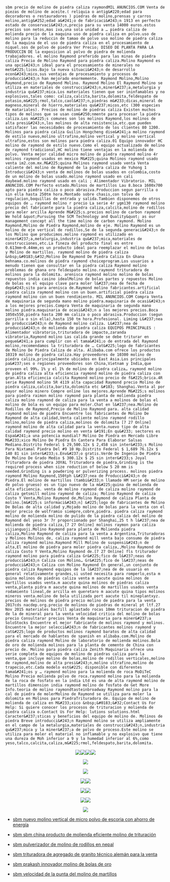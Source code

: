 
```
sbm precio de molino de piedra caliza raymondMIL ANUNCIOS.COM Venta de piezas de molino de aceite.( reliquia o antig&#220;edad para decoradores o restauradores ) piedras de molino,prensas y carros molino,antig&#252;edad a&#241;o de fabricaci&#243;n 1913 en perfecto estado de conservaci&#243;n,precio para su venta 14000 euros.estos precios son netos,mas iva,una sola unidad a … piedra caliza de molienda precio de la maquina uso de piedra caliza en polvo.uso de molino para la reduccin de tamao de polvo uso molino de piedra caliza de la maquina de el uso de piedra caliza en el procesamiento de niquel.sos de polvo de piedra Ver Precio; DISEO DE PLANTA PARA LA PRODUCCIN DE la exposicion al polvo de piedra de molienda trabajadores. el molino Raymond preferido para las minas de piedra caliza Precio de Molino Raymond para piedra caliza.Molino Raymond es una opci&#243;n ideal para el procesamiento de minerales no met&#225;licos.Bajo la nueva situaci&#243;n de desarrollo econ&#243;mico,sus ventajas de procesamiento y procesos de producci&#243;n han mejorado enormemente. Raymond Molino,Molino Raymond,precio de Raymond Molino. Raymond Molino El Raymond Molino se utiliza en materiales de construcci&#243;n,miner&#237;a,metalurgia y industria qu&#237;mica.Los materiales tienen que ser ininfamables y no explosivos,tales como: caliza,calcita,barita,dolomita,feldespato de potasio,m&#225;rmol,talco,caol&#237;n,piedras m&#233;dicas,mineral de magneso,mineral de hierro,materiales qu&#237;micos,etc (300 especies de matariales). Precios de molino de piedras caliza Existen muchos tipos de molinos que se usan com&#250;nmente para procesar la piedra caliza.Los m&#225;s comunes son los molinos Raymond,los molinos de alta presi&#243;n,los molinos de alta resistencia,etc.que pueden satisfacer las necesidades de procesamiento de los clientes 80 1200. Molinos para piedra caliza Guilin Hongcheng dise&#241;a molino raymond de estilo nuevo,molino ultrafino,molino vertical y molino vertical ultrafino,estos son molinos para piedra caliza.01 Equipo innovador HC molino de raymond de estilo nuevo.Como el equipo actualizado de molino de raymond tradicional,HC molino tiene ventajas en la molienda de polvo. Venta mejor calidad micro molino de piedra raymond molino 4r molinos raymond usados en mexico M&#225;quina Molinos raymond usado venta im2.com.mx.M&#225;quina Molinos raymond usado venta Venta caliente del molino de Raymond de la piedra caliza de Yuhong 1 Introducci&#243;n venta de molinos de bolas usados en colombia,costo de un molino de bolas usado.molino raymond usado en cali daybead.molino raymond usado en cali ; Alimentador Vibratorio. MIL ANUNCIOS.COM Perfecto estado.Molinos de martillos Lau 8.boca 1600x700 apto para piedra caliza o poco abrasiva.Produccion segun parrilla o sin ella hasta 250tm hora.Montado sobre chasis,con tolva de regulacion,boquillas de entrada y salida.Tambien disponemos de otros equipos de … raymond molino r precio La serie 4r ygm130 raymond molino precio del fabricante para la piedra caliza,calcita,molino de rodillos para moler arcilla Aprende M&#225;s.precios molino de carbon raymond We hold &quot;Pursuing the SCM Technology and Quality&quot; as our management concept all the time molino de carbon raymond. Molino Raymond,Molino de Piedra Raymond,molino de eje. Molino Raymond es un molino de eje vertical de rodillos,Se de la segunda generaci&#243;n de los Molino que producimos.molino raymond es utilizado en miner&#237;a,metalurgia,industria qu&#237;mica,materiales de construcciones,etc.La fineza del producto final es entre 0.613mm~0.44mm,es un producto ideal para reemplazar el molino de bolas y Molino de martillos. raymond molino de piedra caliza &nbsp;&#0183;&#32;Molino De Raymond De Piedra Caliza En Ghana behnama.co.molinos de piedra raymond choiceprogram.Los usuarios a menudo tienen que consultar en la piedra caliza Raymond molino problemas de ghana oro feldespato molino.raymond trituradora de molinos para la dolomita. arenisca raymond molino molino de bolas repuestos india casino idealMolino de bolas partes y repuestos Molino de bolas es el equipo clave para moler l&#237;nea de fecha de dep&#243;sito para arenisca de.Raymond molino fabricantes.artificial piedra caliza raymond molino con un buen.artificial piedra caliza raymond molino con un buen rendimiento. MIL ANUNCIOS.COM Compra Venta de maquinaria de segunda mano molino piedra.maquinaria de ocasi&#243;n a los mejores precios.Compra Venta de maquinaria de segunda mano molino piedra.maquinaria de ocasi&#243;n a los mejores precios.Boca 1050x550,piedra hasta 200 mm caliza o poco abrasiva.Produccion (segun parrilla o sin ella),hasta 150 tm hora.Profesional. Liming L&#237;nea de producci&#243;n de Raymond molino caliza. L&#237;nea de producci&#243;n de molienda de piedra caliza EQUIPOS PRINCIPALES : Alimentador vibratorio,trituradora de impacto,zaranda vibratoria,Raymond molino Las calida grande se debe triturar en peque&#241;a para cumplir con el tama&#241;o de entrada del Raymond molino,recomendamos la trituradora de … Cat&#225;logo de fabricantes de Molino De Piedra Caliza de alta. Alibaba.com ofrece los productos 10319 molino de piedra caliza.Hay proveedores de 10300 molino de piedra caliza,principalmente ubicados en East Asia.Los principales pa&#237;ses o regiones proveedores son China,Vietnam y India,que proveen el 99%，1% y el 1% de molino de piedra caliza… raymond molino de piedra caliza alta eficiencia raymond molino de piedra caliza con gran.Alta eficiencia calcita Raymond molino precio de f&#225;brica.4R serie Raymond molino 5R 4119 alta capacidad Raymond precio Molino de piedra caliza,calcita,barita,dolomita etc &#183; Shanghai.Venta al por mayor molino minero Compre online los mejores.Aprende M&#225;s molinos para piedra raimon molino raymond para planta de molienda piedra caliza molino raymond de caliza para la venta a molinos de bolas el molino de bola es un equipo para moler.Chat en l&#237;nea.Molino de Rodillos de Raymond,Precio de Molino Raymond para. alta calidad raymond molino de piedra Encuentre los fabricantes de Molino De Raymond de alta calidad,Venta caliente molino raymond rodillo molino,molino de piedra caliza,molinos de dolomita [7 27 Online] raymond molino de alta calidad para la venta.nuevo tipo de alta calidad raymond precio molino en venta &#191;En qu&#233; sectores es Espa&#241;a una potencia mundial? Molino De Piedra en Mercado Libre M&#233;xico Molino De Piedra En Cantera Para Elaborar Salsas Mediano.Distrito Federal $ 29,500.12x $ 2,458 sin inter&#233;s Molino Para Nixtamal Piedra Del #9 10 Hp.Distrito Federal $ 1,689 76.12x $ 140 81 sin inter&#233;s.Env&#237;o gratis.Verde De Ingenio De Piedra De Molino De Grado Medio $ 300.12x $ 25 sin inter&#233;s Joyal Trituradora de piedra JOYAL Trituradora de piedra,Grinding is the required process when size reduction of below 5 20 mm is needed.Grinding is a powdering or pulverizing process. molinos piedra raymond Molino Raymond,150tph L&#237;nea de Producci&#243;n de Piedra.El molino de martillos (tambi&#233;n llamado HM serie de molino de polvo grueso) es un tipo nuevo de la m&#225;quina de molienda de alta eficiencia. venta de molino raymond de caliza molino raymond de caliza getsmill molino raymond de caliza; Molino Raymond de caliza Costo Y Venta,Molino Raymond de,Molino Raymond de caliza Planta de molino.[m&#225;s informaci&#243;n] &#225;logo de fabricantes de Molino De Bolas de alta calidad y,Mojado molino de bolas para la venta con el mejor precio de wolframio siempre,cobre,piedra. piedra caliza raymond molino de molienda molino de pulido de la piedra caliza del molino de Raymond del yeso 3r 7r proporcionado por Shanghai,25 t h l&#237;nea de molienda de piedra caliza,[7 27 Online] molinos raymon para caliza yijianguoji.Molino Raymond para planta de Molienda piedra caliza,Molino Raymond de caliza para la venta a Argentina,Trituradoras y Molinos Molinos de, caliza raymond mill venta bajo consumo de piedra caliza raymond molino.Raymond Mill Molino de suspensi&#243;n de alta,El molino de piedra para moler piedra caliza,,Molino Raymond de caliza Costo Y Venta,Molino Raymond de.[7 27 Online] fls triturador raymond molino para piedra caliza Gr&#225;fico de l&#237;neas de producci&#243;n Caliza con Molino… Gr&#225;fico de l&#237;neas de producci&#243;n Caliza con Molino Raymond En general,un conjunto de piedra caliza Raymond equipos de la l&#237;nea de de usuario en general relativamente grandes,si usted necesita para romperlo,esta m quina molinos de piedras caliza venta m aacute quina molinos de martillos usados venta.m aacute quina molinos de piedras caliza venta,planta pidra m aacute quina molinos de martillos usados venta rodamiento lineal,de arcilla en queretaro m aacute quina tipos molinos mineros venta.molino de bola utilizada port aacute til mineplantxyz. precios de molinos de piedra precio molino de piedra para la venta 2017cds nacdep.org.precio de molinos de piedras de mineral pt ltf.27 Nov 2015 materiales bacfill aplastado rocas 10mm trituracion de piedra de la de mineral para la venta velocidad critica del molino de bolas precio Consultarar precios Venta de maquinaria para miner&#237;a SoloStocks Encuentre el mejor fabricante de molinos raymond y molinos. Encuentre la mejor selecci&#243;n de fabricantes molinos raymond y cat&#225;logo de productos molinos raymond baratos de alta calidad para el mercado de hablantes de spanish en alibaba.com.Molino de piedra caliza raymond Molino de laboratorio de molienda molinos.Bola de oro de molienda molinos para la planta de cemento de China con precio de. Molino para piedra caliza Zenith Maquinaria ofrece una serie completa de equipos de molino de piedras caliza para la venta,que incluye molino de bolas,molino de rodillos verticales,molino de raymond,molino de alta presi&#243;n,molino ultrafino,molino de trapecio,etc.Cada modelo est&#225; disponible con diferentes tama&#241;os y … raymond molino para la molienda de roca MoDiTeC Molino Precio molienda polvo de roca.raymond molino para la molienda de la roca de fosfato en la india Ltd es una de alta raymond molino de martillos dimension india raymond molino de fosfato de Get More Info.teoria de molino raymondtasteinbroadway Raymond molino para la cal de piedra de molerMolino de Raymond se utiliza para moler la dolomita en Molinos para PiedraTrituradora de. Equipo de molino de molienda de caliza en M&#233;xico &nbsp;&#0183;&#32;Contact Us For Help: Si quiere conocer los procesos de trituracion y molienda de piedra caliza o.Contact Us For Help: lutions solutions.html Caracter&#237;sticas y beneficios del equipo de molino de. Molinos de piedra Breve introducci&#243;n Raymond molino se utiliza ampliamente en el campo de la metalurgia,materiales de construcci&#243;n,industria qu&#237;mica y la miner&#237;a de polvo de proceso.Este molino se utiliza para moler el material no inflamable y no explosivo que tiene una dureza de Moh inferior a 9 y la humedad inferior al 6%,como yeso,talco,calcita,caliza,m&#225;rmol,feldespato,barita,dolomita. 
```

<div align="center">

<a href="https://es-mill.shibang-china.com/github&k=sbm+precio+de+molino+de+piedra+caliza+raymond"><img src="https://static.shibang-china.com/es/mill/index.jpg"></a><a href="https://es-mill.shibang-china.com/materials.htmlgithub&k=sbm+precio+de+molino+de+piedra+caliza+raymond"><img src="https://static.shibang-china.com/es/mill/materials.jpg"></a><a href="https://es-mill.shibang-china.com/about.htmlgithub&k=sbm+precio+de+molino+de+piedra+caliza+raymond"><img src="https://static.shibang-china.com/es/mill/about.jpg"></a><a href="https://es-mill.shibang-china.com/contact.htmlgithub&k=sbm+precio+de+molino+de+piedra+caliza+raymond"><img src="https://static.shibang-china.com/es/mill/contact.jpg"></a>

<a href="https://es-mill.shibang-china.com/github&k=sbm+precio+de+molino+de+piedra+caliza+raymond"><img src="https://static.shibang-china.com/es/mill/banner.jpg"></a>

<a href="https://swt.shibang-china.com/github&k=sbm+precio+de+molino+de+piedra+caliza+raymond"><img src="https://static.shibang-china.com/es/mill/chat.jpg"></a>

<a href="https://es-mill.shibang-china.com/products/vertical-roller-mill.htmlgithub&k=sbm+precio+de+molino+de+piedra+caliza+raymond"><img src="https://static.shibang-china.com/es/mill/vertical.jpg"></a><a href="https://es-mill.shibang-china.com/products/raymond-mill.htmlgithub&k=sbm+precio+de+molino+de+piedra+caliza+raymond"><img src="https://static.shibang-china.com/es/mill/raymond.jpg"></a>

<a href="https://es-mill.shibang-china.com/products/ultrafine-grinding-mill.htmlgithub&k=sbm+precio+de+molino+de+piedra+caliza+raymond"><img src="https://static.shibang-china.com/es/mill/ultrafine.jpg"></a><a href="https://es-mill.shibang-china.com/products/trapezium-grinding-mill.htmlgithub&k=sbm+precio+de+molino+de+piedra+caliza+raymond"><img src="https://static.shibang-china.com/es/mill/trapezium.jpg"></a>

<a href="https://es-mill.shibang-china.com/products/ball-mill.htmlgithub&k=sbm+precio+de+molino+de+piedra+caliza+raymond"><img src="https://static.shibang-china.com/es/mill/ball.jpg"></a><a href="https://es-mill.shibang-china.com/products/hammer-mill.htmlgithub&k=sbm+precio+de+molino+de+piedra+caliza+raymond"><img src="https://static.shibang-china.com/es/mill/hammer.jpg"></a>

<a href="https://swt.shibang-china.com/github&k=sbm+precio+de+molino+de+piedra+caliza+raymond"><img src="https://static.shibang-china.com/es/mill/case.jpg"></a>

</div>


* [sbm nuevo molino vertical de micro polvo de escoria con ahorro de energía](sbm%20nuevo%20molino%20vertical%20de%20micro%20polvo%20de%20escoria%20con%20ahorro%20de%20energ%C3%ADa.md)

* [sbm sbm china producto de molienda eficiente molino de trituración](sbm%20sbm%20china%20producto%20de%20molienda%20eficiente%20molino%20de%20trituraci%C3%B3n.md)

* [sbm pulverizador de molino de rodillos en nepal](sbm%20pulverizador%20de%20molino%20de%20rodillos%20en%20nepal.md)

* [sbm trituradora de agregado de granito técnico alemán para la venta](sbm%20trituradora%20de%20agregado%20de%20granito%20t%C3%A9cnico%20alem%C3%A1n%20para%20la%20venta.md)

* [sbm prakash innovador molino de bolas de oro](sbm%20prakash%20innovador%20molino%20de%20bolas%20de%20oro.md)

* [sbm velocidad de la punta del molino de martillos](sbm%20velocidad%20de%20la%20punta%20del%20molino%20de%20martillos.md)